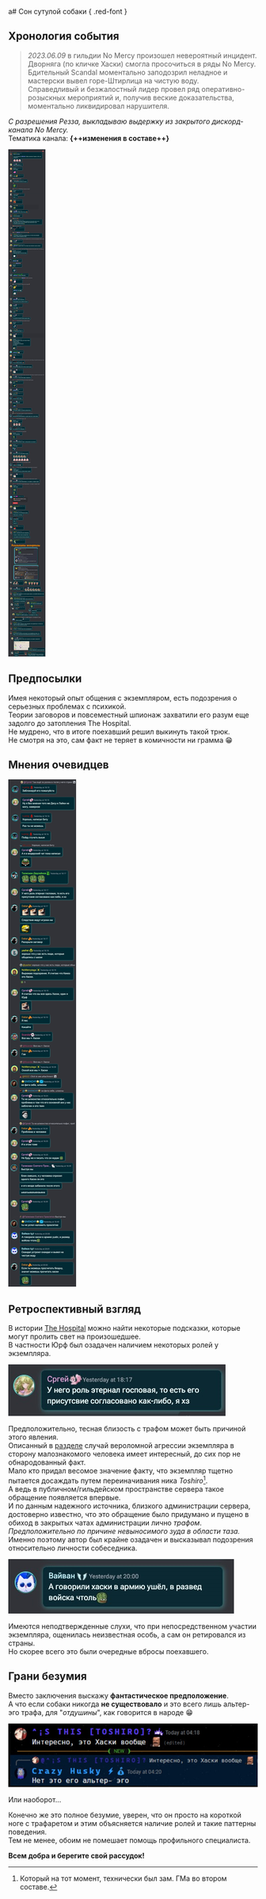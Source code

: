a# Сон сутулой собаки { .red-font }

## Хронология события

> _2023.06.09_ в гильдии No Mercy произошел невероятный инцидент.  
Дворняга (по кличке Хаски) смогла просочиться в ряды No Mercy.  
Бдительный Scandal моментально заподозрил неладное и мастерски вывел горе-Штирлица на чистую воду.  
Справедливый и безжалостный лидер провел ряд оперативно-розыскных мероприятий и, получив веские доказательства, моментально ликвидировал нарушителя.  

_С разрешения Резза, выкладываю выдержку из закрытого дискорд-канала No Mercy._  
Тематика канала: **{++изменения в составе++}**

![dog dream](../assets/images/al/dogdream.jpg)

## Предпосылки

Имея некоторый опыт общения с экземпляром, есть подозрения о серьезных  проблемах с психикой.  
Теории заговоров и повсеместный шпионаж захватили его разум еще задолго до затопления The Hospital.  
Не мудрено, что в итоге поехавший решил выкинуть такой трюк.  
Не смотря на это, сам факт не теряет в комичности ни грамма :grin:  

## Мнения очевидцев

![witness](../assets/images/al/dogcomments.jpg)

## Ретроспективный взгляд

В истории [The Hospital](th-retirement.md) можно найти некоторые подсказки, которые могут пролить свет на произошедшее.  
В частности Юрф был озадачен наличием некоторых ролей у экземпляра.

![q](../assets/images/9.jpg)

Предположительно, тесная близость с трафом может быть причиной этого явления.  
Описанный в [разделе](../th-retirement/#ps) случай вероломной агрессии экземпляра в сторону малознакомого человека имеет интересный, до сих пор не обнародованный факт.  
Мало кто придал весомое значение факту, что экземпляр тщетно пытается досаждать путем переиначивания ника _Toshiro_[^zam].  
А ведь в публичном/гильдейском пространстве сервера такое обращение появляется впервые.  
И по данным надежного источника, близкого администрации сервера, достоверно известно, что это обращение было придумано и пущено в обиход в закрытых чатах администрации лично _трафом_.  
_Предположительно по причине невыносимого зуда в области таза._  
Именно поэтому автор был крайне озадачен и высказывал подозрения относительно личности собеседника.  

[^zam]: Который на тот момент, технически был зам. ГМа во втором составе.

![gossip](../assets/images/10.jpg)

Имеются неподтвержденные слухи, что при непосредственном участии экземпляра, ощенилась неизвестная особь, а сам он ретировался из страны.  
Но скорее всего это были очередные вбросы поехавшего.

## Грани безумия

Вместо заключения выскажу **фантастическое предположение**.  
А что если собаки никогда **не существовало** и это всего лишь альтер-эго трафа, для "_отдушины_", как говорится в народе :grin:  

![hmmm](../assets/images/11.jpg)

Или наоборот...  

Конечно же это полное безумие, уверен, что он просто на короткой ноге с трафаретом и этим объясняется наличие ролей и такие паттерны поведения.  
Тем не менее, обоим не помешает помощь профильного специалиста.  

**Всем добра и берегите свой рассудок!**  
